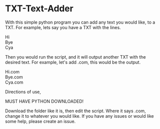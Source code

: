# TXT-Text-Adder

With this simple python program you can add any text you would like, to a TXT. 
For example, lets say you have a TXT with the lines.   

Hi    
Bye     
Cya      

Then you would run the script, and it will output another TXT with the desired text. 
For example, let's add .com, this would be the output.   

Hi.com    
Bye.com     
Cya.com      



Directions of use, 

MUST HAVE PYTHON DOWNLOADED!

Download the folder like it is, then edit the script. Where it says .com, change it to whatever you would like. If you have any issues or would like some help, please create an issue.
